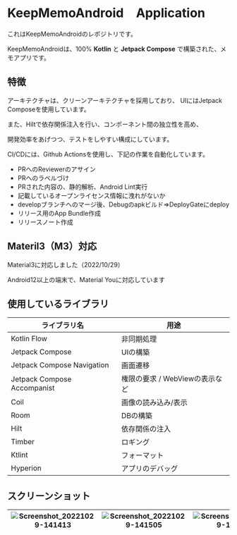 # KeepMemoAndroid　Application
これはKeepMemoAndroidのレポジトリです。

KeepMemoAndroidは、100% **Kotlin** と **Jetpack Compose** で構築された、メモアプリです。

## 特徴
アーキテクチャは、クリーンアーキテクチャを採用しており、
UIにはJetpack Composeを使用しています。

また、Hiltで依存関係注入を行い、コンポーネント間の独立性を高め、

開発効率をあげつつ、テストをしやすい構成にしています。

CI/CDには、Github Actionsを使用し、下記の作業を自動化しています。

- PRへのReviewerのアサイン
- PRへのラベルづけ
- PRされた内容の、静的解析、Android Lint実行
- 記載しているオープンライセンス情報に洩れがないか
- developブランチへのマージ後、Debugのapkビルド⇒DeployGateにdeploy
- リリース用のApp Bundle作成
- リリースノート作成

## Materil3（M3）対応
Material3に対応しました（2022/10/29）

Android12以上の端末で、Material Youに対応しています

## 使用しているライブラリ

|  ライブラリ名  |  用途  |
| ---- | ---- |
|  Kotlin Flow  |  非同期処理  |
|  Jetpack Compose  |  UIの構築  |
|  Jetpack Compose Navigation  |  画面遷移  |
|  Jetpack Compose Accompanist  |  権限の要求 / WebViewの表示など  |
|Coil|画像の読み込み/表示|
|Room|DBの構築|
|Hilt|依存関係の注入|
|Timber|ロギング|
|Ktlint|フォーマット|
|Hyperion|アプリのデバッグ|

## スクリーンショット

|![Screenshot_20221029-141413](https://user-images.githubusercontent.com/37167834/198816197-90dce303-d42d-4c19-aeb9-2aec18643023.png)|![Screenshot_20221029-141505](https://user-images.githubusercontent.com/37167834/198816202-b2b08a1d-18b1-4201-ae05-72866d97ed19.png)|![Screenshot_20221029-141513](https://user-images.githubusercontent.com/37167834/198816234-acdae3fb-80ce-416a-804f-fc87ce5da0c7.png)|![Screenshot_20221029-141522](https://user-images.githubusercontent.com/37167834/198816241-09fe1d9a-5434-4750-bb7b-baa6ac1f1d01.png)|
---|---|---|---|
